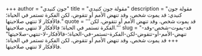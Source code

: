 +++
author = "جون كنيدي"
title = "مقولة جون كنيدي"
description = "مقولة جون كنيدي: قد يموت شخص، وقد تنهض الأمم أو تتقوض، لكن الفكرة تستمر في الحياة؛ فالأفكار لا تنتهي صلاحيتها."
quote = '''قد يموت شخص، وقد تنهض الأمم أو تتقوض، لكن الفكرة تستمر في الحياة؛ فالأفكار لا تنتهي صلاحيتها.'''
slug = "قد-يموت-شخص-وقد-تنهض-الأمم-أو-تتقوض-لكن-الفكرة-تستمر-في-الحياة؛-فالأفكار-لا-تنتهي-صلاحيتها"
+++
قد يموت شخص، وقد تنهض الأمم أو تتقوض، لكن الفكرة تستمر في الحياة؛ فالأفكار لا تنتهي صلاحيتها.
